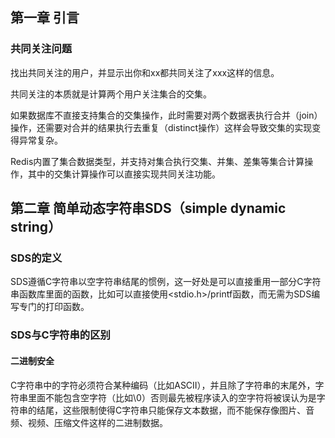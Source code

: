 ## 第一章 引言
### 共同关注问题
找出共同关注的用户，并显示出你和xx都共同关注了xxx这样的信息。  

共同关注的本质就是计算两个用户关注集合的交集。  

如果数据库不直接支持集合的交集操作，此时需要对两个数据表执行合并（join）操作，还需要对合并的结果执行去重复（distinct操作）这样会导致交集的实现变得异常复杂。  

Redis内置了集合数据类型，并支持对集合执行交集、并集、差集等集合计算操作，其中的交集计算操作可以直接实现共同关注功能。

## 第二章 简单动态字符串SDS（simple dynamic string）
### SDS的定义
SDS遵循C字符串以空字符串结尾的惯例，这一好处是可以直接重用一部分C字符串函数库里面的函数，比如可以直接使用<stdio.h>/printf函数，而无需为SDS编写专门的打印函数。  

### SDS与C字符串的区别
#### 二进制安全
C字符串中的字符必须符合某种编码（比如ASCII），并且除了字符串的末尾外，字符串里面不能包含空字符（比如\0）否则最先被程序读入的空字符将被误认为是字符串的结尾，这些限制使得C字符串只能保存文本数据，而不能保存像图片、音频、视频、压缩文件这样的二进制数据。  



